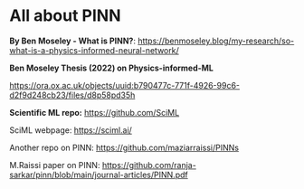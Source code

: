 # All about PINN

**By Ben Moseley - What is PINN?**: https://benmoseley.blog/my-research/so-what-is-a-physics-informed-neural-network/

**Ben Moseley Thesis (2022) on Physics-informed-ML**

https://ora.ox.ac.uk/objects/uuid:b790477c-771f-4926-99c6-d2f9d248cb23/files/d8p58pd35h

**Scientific ML repo:**
https://github.com/SciML

SciML webpage: https://sciml.ai/

Another repo on PINN: https://github.com/maziarraissi/PINNs

M.Raissi paper on PINN: https://github.com/ranja-sarkar/pinn/blob/main/journal-articles/PINN.pdf



